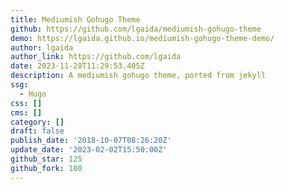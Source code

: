 ```yaml
---
title: Mediumish Gohugo Theme
github: https://github.com/lgaida/mediumish-gohugo-theme
demo: https://lgaida.github.io/mediumish-gohugo-theme-demo/
author: lgaida
author_link: https://github.com/lgaida
date: 2023-11-28T11:29:53.405Z
description: A mediumish gohugo theme, ported from jekyll
ssg:
  - Hugo
css: []
cms: []
category: []
draft: false
publish_date: '2018-10-07T08:26:20Z'
update_date: '2023-02-02T15:50:00Z'
github_star: 125
github_fork: 100
---
```

